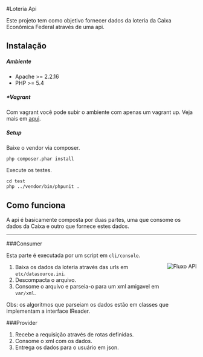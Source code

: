 #Loteria Api

Este projeto tem como objetivo fornecer dados da loteria da Caixa Econômica Federal através de uma api.

## Instalação
##### Ambiente 
* Apache >= 2.2.16
* PHP >= 5.4

##### *Vagrant 
Com vagrant você pode subir o ambiente com apenas um vagrant up.
Veja mais em [aqui](http://www.vagrantup.com/).

##### Setup
Baixe o vendor via composer. 
```
php composer.phar install
```

Execute os testes.
```
cd test
php ../vendor/bin/phpunit .
```

## Como funciona 
A api é basicamente composta por duas partes, uma que consome os dados da Caixa e outro que fornece estes dados.

- - -

<img src="https://raw.github.com/marcusesa/loteria-api/master/fluxoapi.png"
    alt="Fluxo API"
    align="right"
    vspace="60px"
    />

###Consumer

Esta parte é executada por um script em ```cli/console```.

1. Baixa os dados da loteria através das urls em ```etc/datasource.ini```.
2. Descompacta o arquivo.
3. Consome o arquivo e parseia-o para um xml amigavel em ```var/xml```.

Obs: os algoritmos que parseiam os dados estão em classes que implementam a interface IReader.

###Provider

1. Recebe a requisição através de rotas definidas.
2. Consome o xml com os dados.
3. Entrega os dados para o usuário em json.






